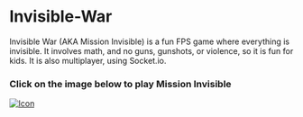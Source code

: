 # Invisible-War
Invisible War (AKA Mission Invisible) is a fun FPS game where everything is invisible. It involves math, and no guns, gunshots, or violence, so it is fun for kids. It is also multiplayer, using Socket.io.
### Click on the image below to play Mission Invisible
[![Icon](https://github.com/Invisible-War-Battle/Invisible-War/blob/main/forest.png "Play Mission Invisible Now!")](https://missioninvisible.onrender.com/)
